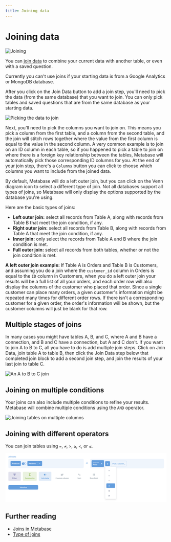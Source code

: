 ```yaml
---
title: Joining data
---
```


# Joining data

![Joining](./images/notebook/join-step.png)

You can [join data][join] to combine your current data with another table, or even with a saved question.

Currently you can't use joins if your starting data is from a Google Analytics or MongoDB database.

After you click on the Join Data button to add a join step, you'll need to pick the data (from the same database) that you want to join. You can only pick tables and saved questions that are from the same database as your starting data.

![Picking the data to join](./images/notebook/join-pick-data.png)

Next, you'll need to pick the columns you want to join on. This means you pick a column from the first table, and a column from the second table, and the join will stitch rows together where the value from the first column is equal to the value in the second column. A very common example is to join on an ID column in each table, so if you happened to pick a table to join on where there is a foreign key relationship between the tables, Metabase will automatically pick those corresponding ID columns for you. At the end of your join step, there's a `Columns` button you can click to choose which columns you want to include from the joined data.

By default, Metabase will do a left outer join, but you can click on the Venn diagram icon to select a different type of join. Not all databases support all types of joins, so Metabase will only display the options supported by the database you're using.

Here are the basic types of joins:

- **Left outer join:** select all records from Table A, along with records from Table B that meet the join condition, if any.
- **Right outer join:** select all records from Table B, along with records from Table A that meet the join condition, if any.
- **Inner join:** only select the records from Table A and B where the join condition is met.
- **Full outer join:** select all records from both tables, whether or not the join condition is met.

**A left outer join example:** If Table A is Orders and Table B is Customers, and assuming you do a join where the `customer_id` column in Orders is equal to the `ID` column in Customers, when you do a left outer join your results will be a full list of all your orders, and each order row will also display the columns of the customer who placed that order. Since a single customer can place many orders, a given customer's information might be repeated many times for different order rows. If there isn't a corresponding customer for a given order, the order's information will be shown, but the customer columns will just be blank for that row.

## Multiple stages of joins

In many cases you might have tables A, B, and C, where A and B have a connection, and B and C have a connection, but A and C don't. If you want to join A to B to C, all you have to do is add multiple join steps. Click on Join Data, join table A to table B, then click the Join Data step below that completed join block to add a second join step, and join the results of your last join to table C.

![An A to B to C join](./images/notebook/join-a-b-c.png)

## Joining on multiple conditions

Your joins can also include multiple conditions to refine your results. Metabase will combine multiple conditions using the `AND` operator.

![Joining tables on multiple columns](./images/notebook/joining-on-multiple-columns.png)

## Joining with different operators

You can join tables using `=`, `≠`, `>`, `≥`, `<`, or `≤`.

![Join operators](./images/notebook/join-operator.png)

## Further reading

- [Joins in Metabase][join]
- [Type of joins][join-types]

[join]: https://www.metabase.com/learn/questions/joins-in-metabase
[join-types]: https://www.metabase.com/learn/sql-questions/sql-join-types.html